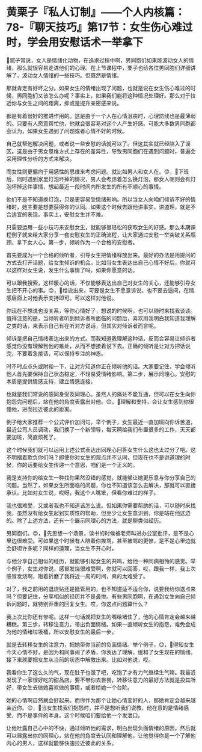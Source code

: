 # 黄栗子『私人订制』——个人内核篇：78-『聊天技巧』第17节：女生伤心难过时，学会用安慰话术一举拿下

🎼腻子常说，女人是情绪化动物，在追求过程中啊，男同胞们如果能波动女人的情绪，那么就很容易走进他们的心理。在上节课程中，栗子也给各位男同胞们详细讲解了，波动女人情绪的一些技巧。但既然是情绪。

那就肯定有好坏之分。如果女生的情绪出现了问题，也就是说在女生伤心难过的时候，男同胞们又该怎么办呢？事实上，如果我们能将这种情况处理好。那么对于拉近你与女生之间的距离，抑或是提升亲密感来说。

都是有着很好的推进作用的。这是由于一个人在心情沮丧时，心理防线也是最薄弱的。只要有人愿意帮忙他，他就会很容易对这个人产生好感。可能大多数男同胞都会认为，如果女生遇到了问题或者心情不好的时候。

自己就帮他解决问题，或者说一些安慰的话就可以了。但这其实就已经陷入了误区。这是由于男女思维方式上存在的差异性，导致男同胞们在遇到问题时，普遍会采用理性分析的方式来解决。

而女性则更偏向于用感性的思维来考虑问题。就比如男人和女人在。😊，🎼下班后，同时遇到家里灯泡坏掉的情况，男人会考虑着怎么换灯泡，那女人呢则会有灯泡坏掉这件事情，想起最近一段时间内所发生的所有不顺心的事情。

他们不是不知道换灯泡，只是更容易受情绪影响。所以当女人向咱们倾诉不好的情绪时，她主要是想要获得你的认同。如果这个时候去跟他讲事实，讲道理，就是不合适宜的表现。事实上，安慰女生并不难。

只需要运用一些小技巧来安慰女生，就能够很轻松的获取女生的好感。那么本期课程例子就来给大家分享一套安慰女生的正确流程，让大家通过安慰一举突破关系瓶颈，拿下女人心。第一步，倾听作为一个合格的安慰者。

首先要成为一个合格的倾听者，引导女生把情绪释放出来。最好的办法是用提问的方式去打开话题，给女生倾诉的机会。比如当女生表达出自己心情不好后，你就可以这样对女生说，发生什么事情了吗，如果你愿意的话。

可以跟我搜索，这样暖心的话，不仅能够表达出自己对女生的关心，还能够引导女生把不开心的事。😊，🎼给说出来，可要是女生不愿意诉说，也不要去逼问，在情感层面上对他表示支持即可。可以这样对他说。

你现在不想说也没关系，等你心情好了，想说的时候啊，也可以随时来找我谈谈。值得注意的是，当倾听者听到倾诉者所面临的问题后，喜欢用我明白我知道我理解之类的话，来表示自己有在听对方说话，但其实对倾诉者而言呢。

倾诉是把自己情绪表达出来的方式。而我知道我理解这种话，反而会容易让倾诉者感觉你没有理解到他的难处，从而不想接着说下去。正确的倾听是让对方把话说完，不要着急接话，可以保持专注的神态。

时不时点点头或附和一下，让对方知道你正在倾听他的话。大家要记住，学会倾听他人首先要保持自己状态稳定，不轻易受情绪影响。第二步，展示同理心。安慰的本质是提供情感支持，建立情感连接。

也就是我们常说的感同身受及同理心。虽然人的痛处不能互通，但可以在女生向你抱怨完问题后，站在他的角度表露出对他。😊，🎼理解和支持，会让女生感到你很懂他，进而拉近彼此的距离。

例子给大家推荐一个公式评价加问句。举个例子，女生最近一直加班向你诉苦道，最近公司人员调动，我们换了一个新领导，每天啊给我们布置很多的工作，天天都要加班，简直烦死了。

这个时候我们就可以运用上述公式表达出同理心回答女生什么这也太过分了吧。这不明摆着欺负你们吗？即使你对女生的观点并不认同，但现在也不是讲道理的时候，你的话要给女生传递一个意思，咱们是一个正义的。

我是支持你的给女生一种找你果然没错的感觉，就能够让她更乐意与你分享自己的问题。当然了，如果女生所面临的问题，你也不知道该怎么去解决，那就可以直接承认。比如对女生说，哎呀，我这个人嘴笨，但看你难过的样子。

我也很难受，又或者我也不知道该怎么说。但如果你需要帮助的话，可以随时来找我，虽然没有给女生起到实质性的帮助，但至少让女生意识到，你是站在他这边的。除了上述方法，还有一个展示同理心的方法，就是聊类似经历。

男同胞们。😊，🎼先思想一个场景，读书的时候被老师叫进办公室批评，是不是心里边很难受。可如果这个时候有人陪着你挨骂，甚至被骂的更惨，是不是心里边就会舒坦许多呢？同样的道理，当女生不开心时。

与他分享自己相似的经历，就能够引起女生的共鸣，给他一种同病相怜的感觉。举个例子，女生对你说，感冒发烧很难受啊，你就可以回答，哎，跟我一样，我上次感冒发烧啊，阻着折磨了我将近一周的时间，真的太难受了。

对了，我之前用的退烧贴还是挺管用的，也不知道适不适合你，说要我给你送点来吗？但要记住，分享相似的经历并不是鼻惨。有些男同胞啊，在遇到女生向自己倾诉问题时，就特别莽重的回复女生。哎，你这点问题算什么？

我上次比你还有惨呢。这样一句话就把女生的嘴给堵住了，他的心情肯定会越来越糟糕。第三步，转移注意力，带出负面情绪。如果一直倾听女生的抱怨，难免会成为他的情绪垃圾桶，所以安慰女生的最后一步。

就是去转移女生的注意力，把她带你当前的负面情绪。举个例子，😊，🎼得知女生今天心情不好，是因为和同事闹了矛盾，你表达了理解，缓和了女生现在的情绪。接下来就要把女生从当前的状态中解救出来。比如对他说，哎。

我看你生了这么久的气，现在肚子也饿了吧，吃饱了才有力气继续生气嘛。我最近发现了一家很好吃的甜品店，要不带你去尝尝，转移注意力的最好方法就是投其所好，带女生去做她喜欢做的事情，或者给她一个台阶。

她的心情啊自然就会好起来。而你作为那个让她心情变好的人，那她肯定会越来越亲近你。😊，🎼当女生找我们抱怨时，并不是想听我们说教，他在意的是情绪感受，而不是事件的本身。这个时候咱们要给他一个发泄口。

让他吐露自己心中的不快，通过倾听他的需求，明白出现负面情绪的原因，然后就可以展露出你的同理心，站在他的角度去认同和理解他，让他觉得你是一个了解他内心的男人，这样就能够快速拉近彼此的关系。

